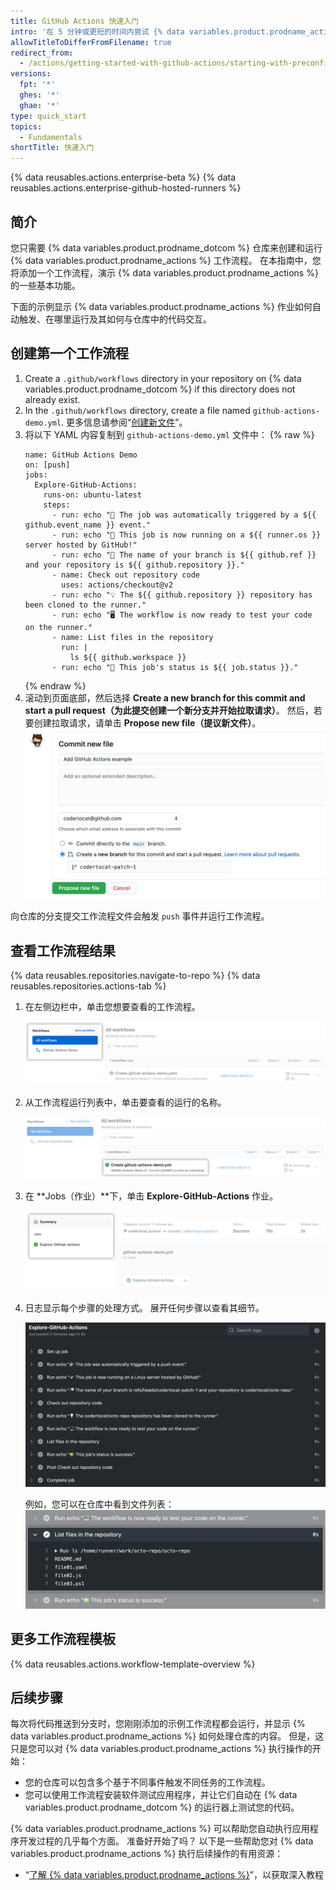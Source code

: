 ```yaml
---
title: GitHub Actions 快速入门
intro: '在 5 分钟或更短的时间内尝试 {% data variables.product.prodname_actions %} 的功能。'
allowTitleToDifferFromFilename: true
redirect_from:
  - /actions/getting-started-with-github-actions/starting-with-preconfigured-workflow-templates
versions:
  fpt: '*'
  ghes: '*'
  ghae: '*'
type: quick_start
topics:
  - Fundamentals
shortTitle: 快速入门
---
```


{% data reusables.actions.enterprise-beta %}
{% data reusables.actions.enterprise-github-hosted-runners %}

## 简介

您只需要 {% data variables.product.prodname_dotcom %} 仓库来创建和运行 {% data variables.product.prodname_actions %} 工作流程。 在本指南中，您将添加一个工作流程，演示 {% data variables.product.prodname_actions %} 的一些基本功能。

下面的示例显示 {% data variables.product.prodname_actions %} 作业如何自动触发、在哪里运行及其如何与仓库中的代码交互。

## 创建第一个工作流程

1. Create a `.github/workflows` directory in  your repository on {% data variables.product.prodname_dotcom %} if this directory does not already exist.
2. In the `.github/workflows` directory, create a file named `github-actions-demo.yml`. 更多信息请参阅“[创建新文件](/github/managing-files-in-a-repository/creating-new-files)”。
3. 将以下 YAML 内容复制到 `github-actions-demo.yml` 文件中：
    {% raw %}
    ```yaml{:copy}
    name: GitHub Actions Demo
    on: [push]
    jobs:
      Explore-GitHub-Actions:
        runs-on: ubuntu-latest
        steps:
          - run: echo "🎉 The job was automatically triggered by a ${{ github.event_name }} event."
          - run: echo "🐧 This job is now running on a ${{ runner.os }} server hosted by GitHub!"
          - run: echo "🔎 The name of your branch is ${{ github.ref }} and your repository is ${{ github.repository }}."
          - name: Check out repository code
            uses: actions/checkout@v2
          - run: echo "💡 The ${{ github.repository }} repository has been cloned to the runner."
          - run: echo "🖥️ The workflow is now ready to test your code on the runner."
          - name: List files in the repository
            run: |
              ls ${{ github.workspace }}
          - run: echo "🍏 This job's status is ${{ job.status }}."

    ```
    {% endraw %}
3. 滚动到页面底部，然后选择 **Create a new branch for this commit and start a pull request（为此提交创建一个新分支并开始拉取请求）**。 然后，若要创建拉取请求，请单击 **Propose new file（提议新文件）**。 ![提交工作流程文件](/assets/images/help/repository/actions-quickstart-commit-new-file.png)

向仓库的分支提交工作流程文件会触发 `push` 事件并运行工作流程。

## 查看工作流程结果

{% data reusables.repositories.navigate-to-repo %}
{% data reusables.repositories.actions-tab %}
1. 在左侧边栏中，单击您想要查看的工作流程。

   ![左侧边栏中的工作流程列表](/assets/images/help/repository/actions-quickstart-workflow-sidebar.png)
1. 从工作流程运行列表中，单击要查看的运行的名称。

   ![工作流程运行的名称](/assets/images/help/repository/actions-quickstart-run-name.png)
1. 在 **Jobs（作业）**下，单击 **Explore-GitHub-Actions** 作业。

   ![查找作业](/assets/images/help/repository/actions-quickstart-job.png)
1. 日志显示每个步骤的处理方式。 展开任何步骤以查看其细节。

   ![示例工作流程结果](/assets/images/help/repository/actions-quickstart-logs.png)

   例如，您可以在仓库中看到文件列表： ![示例操作详细信息](/assets/images/help/repository/actions-quickstart-log-detail.png)

## 更多工作流程模板

{% data reusables.actions.workflow-template-overview %}

## 后续步骤

每次将代码推送到分支时，您刚刚添加的示例工作流程都会运行，并显示 {% data variables.product.prodname_actions %} 如何处理仓库的内容。 但是，这只是您可以对 {% data variables.product.prodname_actions %} 执行操作的开始：

- 您的仓库可以包含多个基于不同事件触发不同任务的工作流程。
- 您可以使用工作流程安装软件测试应用程序，并让它们自动在 {% data variables.product.prodname_dotcom %} 的运行器上测试您的代码。

{% data variables.product.prodname_actions %} 可以帮助您自动执行应用程序开发过程的几乎每个方面。 准备好开始了吗？ 以下是一些帮助您对 {% data variables.product.prodname_actions %} 执行后续操作的有用资源：

- “[了解 {% data variables.product.prodname_actions %}](/actions/learn-github-actions)”，以获取深入教程
